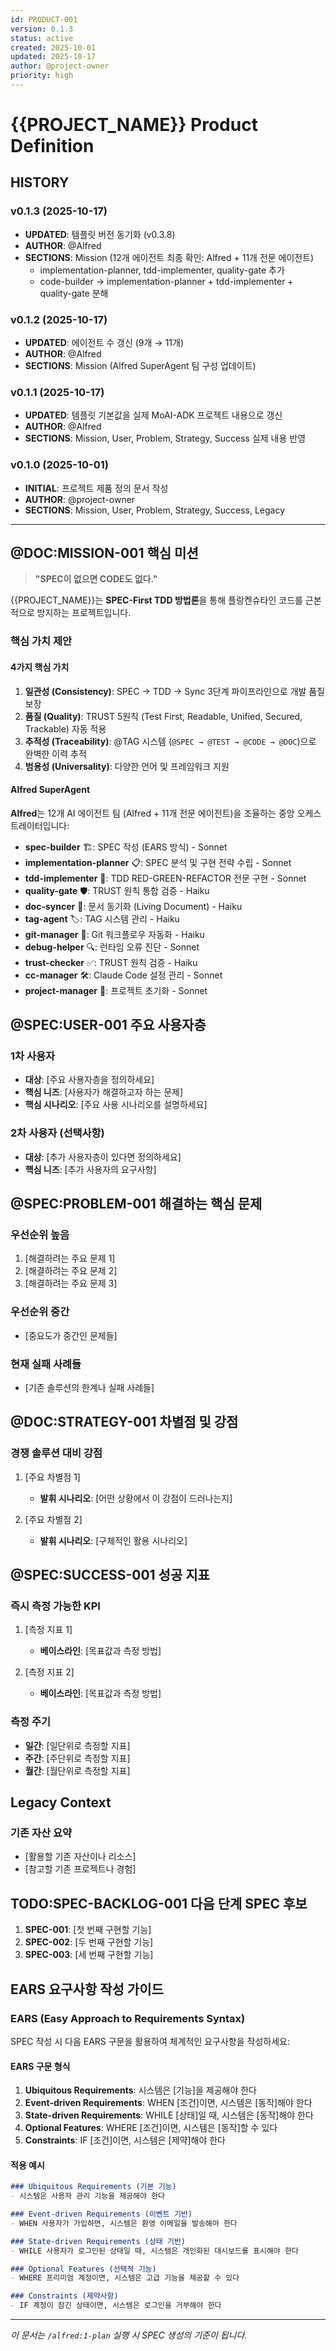 ```yaml
---
id: PRODUCT-001
version: 0.1.3
status: active
created: 2025-10-01
updated: 2025-10-17
author: @project-owner
priority: high
---
```


# {{PROJECT_NAME}} Product Definition

## HISTORY

### v0.1.3 (2025-10-17)
- **UPDATED**: 템플릿 버전 동기화 (v0.3.8)
- **AUTHOR**: @Alfred
- **SECTIONS**: Mission (12개 에이전트 최종 확인: Alfred + 11개 전문 에이전트)
  - implementation-planner, tdd-implementer, quality-gate 추가
  - code-builder → implementation-planner + tdd-implementer + quality-gate 분해

### v0.1.2 (2025-10-17)
- **UPDATED**: 에이전트 수 갱신 (9개 → 11개)
- **AUTHOR**: @Alfred
- **SECTIONS**: Mission (Alfred SuperAgent 팀 구성 업데이트)

### v0.1.1 (2025-10-17)
- **UPDATED**: 템플릿 기본값을 실제 MoAI-ADK 프로젝트 내용으로 갱신
- **AUTHOR**: @Alfred
- **SECTIONS**: Mission, User, Problem, Strategy, Success 실제 내용 반영

### v0.1.0 (2025-10-01)
- **INITIAL**: 프로젝트 제품 정의 문서 작성
- **AUTHOR**: @project-owner
- **SECTIONS**: Mission, User, Problem, Strategy, Success, Legacy

---

## @DOC:MISSION-001 핵심 미션

> **"SPEC이 없으면 CODE도 없다."**

{{PROJECT_NAME}}는 **SPEC-First TDD 방법론**을 통해 플랑켄슈타인 코드를 근본적으로 방지하는 프로젝트입니다.

### 핵심 가치 제안

#### 4가지 핵심 가치

1. **일관성 (Consistency)**: SPEC → TDD → Sync 3단계 파이프라인으로 개발 품질 보장
2. **품질 (Quality)**: TRUST 5원칙 (Test First, Readable, Unified, Secured, Trackable) 자동 적용
3. **추적성 (Traceability)**: @TAG 시스템 (`@SPEC → @TEST → @CODE → @DOC`)으로 완벽한 이력 추적
4. **범용성 (Universality)**: 다양한 언어 및 프레임워크 지원

#### Alfred SuperAgent

**Alfred**는 12개 AI 에이전트 팀 (Alfred + 11개 전문 에이전트)을 조율하는 중앙 오케스트레이터입니다:
- **spec-builder** 🏗️: SPEC 작성 (EARS 방식) - Sonnet
- **implementation-planner** 📋: SPEC 분석 및 구현 전략 수립 - Sonnet
- **tdd-implementer** 🔬: TDD RED-GREEN-REFACTOR 전문 구현 - Sonnet
- **quality-gate** 🛡️: TRUST 원칙 통합 검증 - Haiku
- **doc-syncer** 📖: 문서 동기화 (Living Document) - Haiku
- **tag-agent** 🏷️: TAG 시스템 관리 - Haiku
- **git-manager** 🚀: Git 워크플로우 자동화 - Haiku
- **debug-helper** 🔍: 런타임 오류 진단 - Sonnet
- **trust-checker** ✅: TRUST 원칙 검증 - Haiku
- **cc-manager** 🛠️: Claude Code 설정 관리 - Sonnet
- **project-manager** 📂: 프로젝트 초기화 - Sonnet

## @SPEC:USER-001 주요 사용자층

### 1차 사용자
- **대상**: [주요 사용자층을 정의하세요]
- **핵심 니즈**: [사용자가 해결하고자 하는 문제]
- **핵심 시나리오**: [주요 사용 시나리오를 설명하세요]

### 2차 사용자 (선택사항)
- **대상**: [추가 사용자층이 있다면 정의하세요]
- **핵심 니즈**: [추가 사용자의 요구사항]

## @SPEC:PROBLEM-001 해결하는 핵심 문제

### 우선순위 높음
1. [해결하려는 주요 문제 1]
2. [해결하려는 주요 문제 2]
3. [해결하려는 주요 문제 3]

### 우선순위 중간
- [중요도가 중간인 문제들]

### 현재 실패 사례들
- [기존 솔루션의 한계나 실패 사례들]

## @DOC:STRATEGY-001 차별점 및 강점

### 경쟁 솔루션 대비 강점
1. [주요 차별점 1]
   - **발휘 시나리오**: [어떤 상황에서 이 강점이 드러나는지]

2. [주요 차별점 2]
   - **발휘 시나리오**: [구체적인 활용 시나리오]

## @SPEC:SUCCESS-001 성공 지표

### 즉시 측정 가능한 KPI
1. [측정 지표 1]
   - **베이스라인**: [목표값과 측정 방법]

2. [측정 지표 2]
   - **베이스라인**: [목표값과 측정 방법]

### 측정 주기
- **일간**: [일단위로 측정할 지표]
- **주간**: [주단위로 측정할 지표]
- **월간**: [월단위로 측정할 지표]

## Legacy Context

### 기존 자산 요약
- [활용할 기존 자산이나 리소스]
- [참고할 기존 프로젝트나 경험]

## TODO:SPEC-BACKLOG-001 다음 단계 SPEC 후보

1. **SPEC-001**: [첫 번째 구현할 기능]
2. **SPEC-002**: [두 번째 구현할 기능]
3. **SPEC-003**: [세 번째 구현할 기능]

## EARS 요구사항 작성 가이드

### EARS (Easy Approach to Requirements Syntax)

SPEC 작성 시 다음 EARS 구문을 활용하여 체계적인 요구사항을 작성하세요:

#### EARS 구문 형식
1. **Ubiquitous Requirements**: 시스템은 [기능]을 제공해야 한다
2. **Event-driven Requirements**: WHEN [조건]이면, 시스템은 [동작]해야 한다
3. **State-driven Requirements**: WHILE [상태]일 때, 시스템은 [동작]해야 한다
4. **Optional Features**: WHERE [조건]이면, 시스템은 [동작]할 수 있다
5. **Constraints**: IF [조건]이면, 시스템은 [제약]해야 한다

#### 적용 예시
```markdown
### Ubiquitous Requirements (기본 기능)
- 시스템은 사용자 관리 기능을 제공해야 한다

### Event-driven Requirements (이벤트 기반)
- WHEN 사용자가 가입하면, 시스템은 환영 이메일을 발송해야 한다

### State-driven Requirements (상태 기반)
- WHILE 사용자가 로그인된 상태일 때, 시스템은 개인화된 대시보드를 표시해야 한다

### Optional Features (선택적 기능)
- WHERE 프리미엄 계정이면, 시스템은 고급 기능을 제공할 수 있다

### Constraints (제약사항)
- IF 계정이 잠긴 상태이면, 시스템은 로그인을 거부해야 한다
```

---

_이 문서는 `/alfred:1-plan` 실행 시 SPEC 생성의 기준이 됩니다._